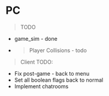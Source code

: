 # PC

> TODO
- game_sim - done
- > Player Collisions - todo

> Client TODO:
- Fix post-game - back to menu 
- Set all boolean flags back to normal
- Implement chatrooms
